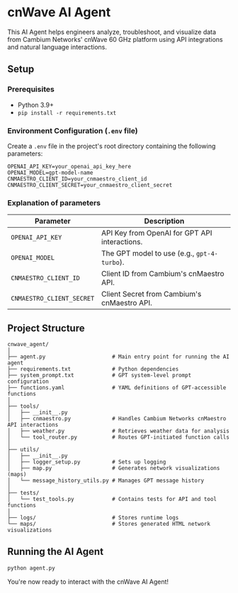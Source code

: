 # cnWave AI Agent

This AI Agent helps engineers analyze, troubleshoot, and visualize data from Cambium Networks' cnWave 60 GHz platform using API integrations and natural language interactions.

## Setup

### Prerequisites

* Python 3.9+
* `pip install -r requirements.txt`

### Environment Configuration (`.env` file)

Create a `.env` file in the project's root directory containing the following parameters:

```env
OPENAI_API_KEY=your_openai_api_key_here
OPENAI_MODEL=gpt-model-name
CNMAESTRO_CLIENT_ID=your_cnmaestro_client_id
CNMAESTRO_CLIENT_SECRET=your_cnmaestro_client_secret
```

### Explanation of parameters

| Parameter                 | Description                                   |
| ------------------------- | --------------------------------------------- |
| `OPENAI_API_KEY`          | API Key from OpenAI for GPT API interactions. |
| `OPENAI_MODEL`            | The GPT model to use (e.g., `gpt-4-turbo`).   |
| `CNMAESTRO_CLIENT_ID`     | Client ID from Cambium's cnMaestro API.       |
| `CNMAESTRO_CLIENT_SECRET` | Client Secret from Cambium's cnMaestro API.   |

## Project Structure

```
cnwave_agent/
│
├── agent.py                     # Main entry point for running the AI agent
├── requirements.txt             # Python dependencies
├── system_prompt.txt            # GPT system-level prompt configuration
├── functions.yaml               # YAML definitions of GPT-accessible functions
│
├── tools/
│   ├── __init__.py
│   ├── cnmaestro.py             # Handles Cambium Networks cnMaestro API interactions
│   ├── weather.py               # Retrieves weather data for analysis
│   └── tool_router.py           # Routes GPT-initiated function calls
│
├── utils/
│   ├── __init__.py
│   ├── logger_setup.py          # Sets up logging
│   ├── map.py                   # Generates network visualizations (maps)
│   └── message_history_utils.py # Manages GPT message history
│
├── tests/
│   └── test_tools.py            # Contains tests for API and tool functions
│
├── logs/                        # Stores runtime logs
└── maps/                        # Stores generated HTML network visualizations
```

## Running the AI Agent

```bash
python agent.py
```

You're now ready to interact with the cnWave AI Agent!

